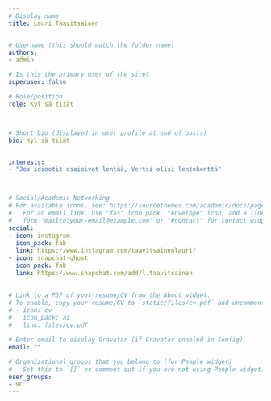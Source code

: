 ```yaml
---
# Display name
title: Lauri Taavitsainen


# Username (this should match the folder name)
authors:
- admin

# Is this the primary user of the site?
superuser: false

# Role/position
role: Kyl sä tiiät



# Short bio (displayed in user profile at end of posts)
bio: Kyl sä tiiät


interests:
- "Jos idiootit osaisivat lentää, Vertsi olisi lentokenttä"



# Social/Academic Networking
# For available icons, see: https://sourcethemes.com/academic/docs/page-builder/#icons
#   For an email link, use "fas" icon pack, "envelope" icon, and a link in the
#   form "mailto:your-email@example.com" or "#contact" for contact widget.
social:
- icon: instagram
  icon_pack: fab
  link: https://www.instagram.com/taavitsainenlauri/
- icon: snapchat-ghost
  icon_pack: fab
  link: https://www.snapchat.com/add/l.taavitsainen
  

# Link to a PDF of your resume/CV from the About widget.
# To enable, copy your resume/CV to `static/files/cv.pdf` and uncomment the lines below.
# - icon: cv
#   icon_pack: ai
#   link: files/cv.pdf

# Enter email to display Gravatar (if Gravatar enabled in Config)
email: ""

# Organizational groups that you belong to (for People widget)
#   Set this to `[]` or comment out if you are not using People widget.
user_groups:
- 9C
---
```


